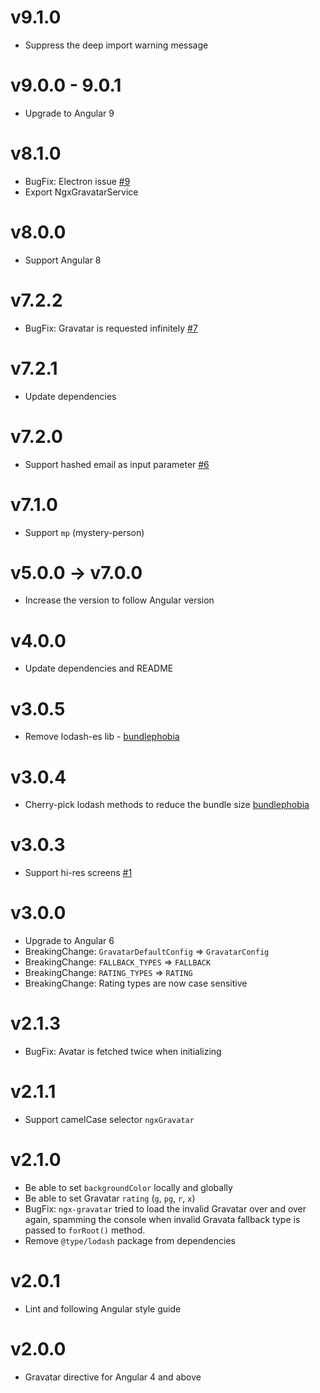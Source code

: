 # v9.1.0
* Suppress the deep import warning message

# v9.0.0 - 9.0.1
* Upgrade to Angular 9

# v8.1.0
* BugFix: Electron issue [#9](https://github.com/t-ho/ngx-gravatar/issues/9)
* Export NgxGravatarService

# v8.0.0
* Support Angular 8

# v7.2.2
* BugFix: Gravatar is requested infinitely [#7](https://github.com/t-ho/ngx-gravatar/issues/7)

# v7.2.1
* Update dependencies

# v7.2.0
* Support hashed email as input parameter [#6](https://github.com/t-ho/ngx-gravatar/pull/6)

# v7.1.0
* Support `mp` (mystery-person)

# v5.0.0 -> v7.0.0
* Increase the version to follow Angular version

# v4.0.0
* Update dependencies and README

# v3.0.5
* Remove lodash-es lib - [bundlephobia](https://bundlephobia.com/result?p=ngx-gravatar@3.0.5) 

# v3.0.4
* Cherry-pick lodash methods to reduce the bundle size [bundlephobia](https://bundlephobia.com/result?p=ngx-gravatar@3.0.4) 

# v3.0.3
* Support hi-res screens [#1](https://github.com/t-ho/ngx-gravatar/issues/1)

# v3.0.0
* Upgrade to Angular 6
* BreakingChange: `GravatarDefaultConfig` => `GravatarConfig`
* BreakingChange: `FALLBACK_TYPES` => `FALLBACK`
* BreakingChange: `RATING_TYPES` => `RATING`
* BreakingChange: Rating types are now case sensitive

# v2.1.3
* BugFix: Avatar is fetched twice when initializing

# v2.1.1
* Support camelCase selector `ngxGravatar`

# v2.1.0
* Be able to set `backgroundColor` locally and globally
* Be able to set Gravatar `rating` (`g`, `pg`, `r`, `x`)
* BugFix: `ngx-gravatar` tried to load the invalid Gravatar over and over again, spamming the console when invalid Gravata fallback type is passed to `forRoot()` method.
* Remove `@type/lodash` package from dependencies

# v2.0.1
* Lint and following Angular style guide

# v2.0.0
* Gravatar directive for Angular 4 and above